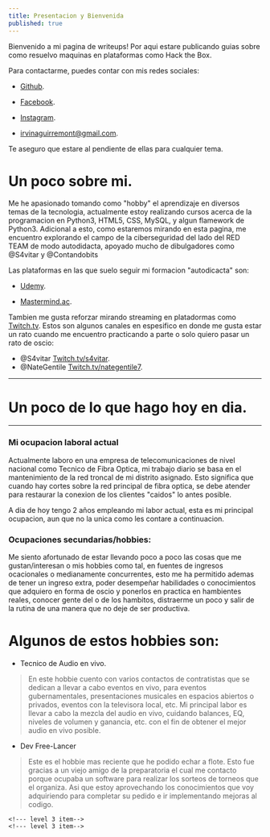```yaml
---
title: Presentacion y Bienvenida 
published: true
---
```


Bienvenido a mi pagina de writeups! Por aqui estare publicando guias sobre como resuelvo maquinas en plataformas como Hack the Box.

Para contactarme, puedes contar con mis redes sociales: 

* [Github](https://www.github.com/irvineytor).

 
* [Facebook](https://www.facebook.com/irvineytor).


* [Instagram](https://www.instagram.com/irvin_aguirre.py/).


* [irvinaguirremont@gmail.com](https://mail.google.com/mail/u/0/#inbox?compose=CllgCJqVwsFgSvQhlrTHLbWlJJnbZtrFHMTrFVTBQrBLGSwHhZhLfhwqCVNlxLmmRwSgzBqxVZL).


Te aseguro que estare al pendiente de ellas para cualquier tema.



# [](#header-1)Un poco sobre mi.

Me he apasionado tomando como "hobby" el aprendizaje en diversos temas de la tecnologia, actualmente estoy realizando cursos acerca de la programacion en Python3, HTML5, CSS, MySQL, y algun flamework de Python3.
Adicional a esto, como estaremos mirando en esta pagina, me encuentro explorando el campo de la ciberseguridad del lado del RED TEAM de modo autodidacta, apoyado mucho de dibulgadores como @S4vitar y @Contandobits

Las plataformas en las que suelo seguir mi formacion "autodicacta" son:

* [Udemy](https://www.udemy.com/user/irvin-uriel-aguirre-montoya/).

* [Mastermind.ac](https://www.mastermind.ac).

Tambien me gusta reforzar mirando streaming en platadormas como [Twitch.tv](https://www.twitch.tv). Estos son algunos canales en espesifico en donde me gusta estar un rato cuando me encuentro practicando a parte o solo quiero pasar un rato de oscio:

* @S4vitar [Twitch.tv/s4vitar](https://www.twitch.tv/s4vitaar).
* @NateGentile [Twitch.tv/nategentile7](https://www.twitch.tv/nategentile7).


* * *

# [](#header-1) Un poco de lo que hago hoy en dia.
* * *
### Mi ocupacion laboral actual

Actualmente laboro en una empresa de telecomunicaciones de nivel nacional como Tecnico de Fibra Optica, mi trabajo diario se basa en el mantenimiento de la red troncal de mi distrito asignado. Esto significa que cuando hay cortes sobre la red principal de fibra optica, se debe atender para restaurar la conexion de los clientes "caidos" lo antes posible.

A dia de hoy tengo 2 años empleando mi labor actual, esta es mi principal ocupacion, aun que no la unica como les contare a continuacion.

### Ocupaciones secundarias/hobbies:

Me siento afortunado de estar llevando poco a poco las cosas que me gustan/interesan o mis hobbies como tal, en fuentes de ingresos ocacionales o medianamente concurrentes, esto me ha permitido ademas de tener un ingreso extra, poder desempeñar habilidades o conocimientos que adquiero en forma de oscio y ponerlos en practica en hambientes reales, conocer gente del o de los hambitos, distraerme un poco y salir de la rutina de una manera que no deje de ser productiva.

# [](#header-4) Algunos de estos hobbies son:

* Tecnico de Audio en vivo.
> En este hobbie cuento con varios contactos de contratistas que se dedican a llevar a cabo eventos en vivo, para eventos gubernamentales, presentaciones musicales en espacios abiertos o privados, eventos con la televisora local, etc. Mi principal labor es llevar a cabo la mezcla del audio en vivo, cuidando balances, EQ, niveles de volumen y ganancia, etc. con el fin de obtener el mejor audio en vivo posible.

* Dev Free-Lancer
> Este es el hobbie mas reciente que he podido echar a flote. Esto fue gracias a un viejo amigo de la preparatoria el cual me contacto porque ocupaba un software para realizar los sorteos de torneos que el organiza. Asi que estoy aprovechando los conocimientos que voy adquiriendo para completar su pedido e ir implementando mejoras al codigo.

<!--## [](#header-2)Header 2-->


<!--### [](#header-3)Header 3-->

<!--```js-->
<!--// Javascript code with syntax highlighting.-->
<!--var fun = function lang(l) {-->
  <!--dateformat.i18n = require('./lang/' + l)-->
  <!--return true;-->
<!--}-->
<!--```-->

<!--```ruby-->
<!--# Ruby code with syntax highlighting-->
<!--GitHubPages::Dependencies.gems.each do |gem, version|-->
  <!--s.add_dependency(gem, "= #{version}")-->
<!--end-->
<!--```-->

<!--#### [](#header-4)Header 4-->

<!--*   This is an unordered list following a header.-->
<!--*   This is an unordered list following a header.-->
<!--*   This is an unordered list following a header.-->

<!--##### [](#header-5)Header 5-->

<!--1.  This is an ordered list following a header.-->
<!--2.  This is an ordered list following a header.-->
<!--3.  This is an ordered list following a header.-->

<!--###### [](#header-6)Header 6-->

<!--| head1        | head two          | three |-->
<!--|:-------------|:------------------|:------|-->
<!--| ok           | good swedish fish | nice  |-->
<!--| out of stock | good and plenty   | nice  |-->
<!--| ok           | good `oreos`      | hmm   |-->
<!--| ok           | good `zoute` drop | yumm  |-->

<!--### There's a horizontal rule below this.-->

<!--* * *-->

<!--### Here is an unordered list:-->

<!--*   Item foo-->
<!--*   Item bar-->
<!--*   Item baz-->
<!--*   Item zip-->

<!--### And an ordered list:-->

<!--1.  Item one-->
<!--1.  Item two-->
<!--1.  Item three-->
<!--1.  Item four-->

<!--### And a nested list:-->

<!--- level 1 item-->
  <!--- level 2 item-->
  <!--- level 2 item-->
    <!--- level 3 item-->
    <!--- level 3 item-->
<!--- level 1 item-->
  <!--- level 2 item-->
  <!--- level 2 item-->
  <!--- level 2 item-->
<!--- level 1 item-->
  <!--- level 2 item-->
  <!--- level 2 item-->
<!--- level 1 item-->

<!--### Small image-->

<!--![](https://assets-cdn.github.com/images/icons/emoji/octocat.png)-->

<!--### Large image-->

<!--![](https://guides.github.com/activities/hello-world/branching.png)-->


<!--### Definition lists can be used with HTML syntax.-->

<!--<dl>-->
<!--<dt>Name</dt>-->
<!--<dd>Godzilla</dd>-->
<!--<dt>Born</dt>-->
<!--<dd>1952</dd>-->
<!--<dt>Birthplace</dt>-->
<!--<dd>Japan</dd>-->
<!--<dt>Color</dt>-->
<!--<dd>Green</dd>-->
<!--</dl>-->

<!--```-->
<!--Long, single-line code blocks should not wrap. They should horizontally scroll if they are too long. This line should be long enough to demonstrate this.-->
<!--```-->

<!--```-->
<!--The final element.-->
<!--```-->
